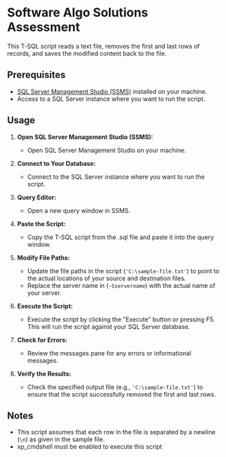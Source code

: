 # Software Algo Solutions Assessment

This T-SQL script reads a text file, removes the first and last rows of records, and saves the modified content back to the file.

## Prerequisites

- [SQL Server Management Studio (SSMS)](https://docs.microsoft.com/en-us/sql/ssms/download-sql-server-management-studio-ssms?view=sql-server-ver15) installed on your machine.
- Access to a SQL Server instance where you want to run the script.

## Usage

1. **Open SQL Server Management Studio (SSMS):**
   - Open SQL Server Management Studio on your machine.

2. **Connect to Your Database:**
   - Connect to the SQL Server instance where you want to run the script.

3. **Query Editor:**
   - Open a new query window in SSMS.

4. **Paste the Script:**
   - Copy the T-SQL script from the .sql file and paste it into the query window.

5. **Modify File Paths:**
   - Update the file paths in the script (`'C:\sample-file.txt'`) to point to the actual locations of your source and destination files.
   - Replace the server name in (`-Sservername`) with the actual name of your server.

7. **Execute the Script:**
   - Execute the script by clicking the "Execute" button or pressing F5. This will run the script against your SQL Server database.

8. **Check for Errors:**
   - Review the messages pane for any errors or informational messages. 

9. **Verify the Results:**
   - Check the specified output file (e.g., `'C:\sample-file.txt'`) to ensure that the script successfully removed the first and last rows.

## Notes
- This script assumes that each row in the file is separated by a newline (`\n`) as given in the sample file. 
- xp_cmdshell must be enabled to execute this script